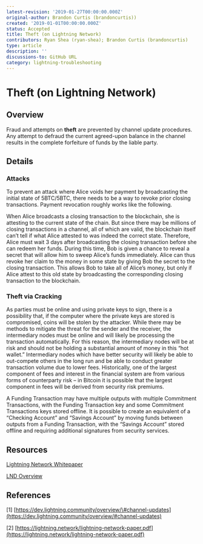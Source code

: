```yaml
---
latest-revision: '2019-01-27T00:00:00.000Z'
original-author: Brandon Curtis (brandoncurtis))
created: '2019-01-01T00:00:00.000Z'
status: Accepted
title: Theft (on Lightning Network)
contributors: Ryan Shea (ryan-shea); Brandon Curtis (brandoncurtis)
type: article
description: ''
discussions-to: GitHub URL
category: lightning-troubleshooting
---
```


# Theft \(on Lightning Network\)

## Overview

Fraud and attempts on **theft** are prevented by channel update procedures. Any attempt to defraud the current agreed-upon balance in the channel results in the complete forfeiture of funds by the liable party.

## Details

### Attacks

To prevent an attack where Alice voids her payment by broadcasting the initial state of 5BTC/5BTC, there needs to be a way to revoke prior closing transactions. Payment revocation roughly works like the following.

When Alice broadcasts a closing transaction to the blockchain, she is attesting to the current state of the chain. But since there may be millions of closing transactions in a channel, all of which are valid, the blockchain itself can’t tell if what Alice attested to was indeed the correct state. Therefore, Alice must wait 3 days after broadcasting the closing transaction before she can redeem her funds. During this time, Bob is given a chance to reveal a secret that will allow him to sweep Alice’s funds immediately. Alice can thus revoke her claim to the money in some state by giving Bob the secret to the closing transaction. This allows Bob to take all of Alice’s money, but only if Alice attest to this old state by broadcasting the corresponding closing transaction to the blockchain.

### Theft via Cracking

As parties must be online and using private keys to sign, there is a possibility that, if the computer where the private keys are stored is compromised, coins will be stolen by the attacker. While there may be methods to mitigate the threat for the sender and the receiver, the intermediary nodes must be online and will likely be processing the transaction automatically. For this reason, the intermediary nodes will be at risk and should not be holding a substantial amount of money in this “hot wallet.” Intermediary nodes which have better security will likely be able to out-compete others in the long run and be able to conduct greater transaction volume due to lower fees. Historically, one of the largest component of fees and interest in the financial system are from various forms of counterparty risk – in Bitcoin it is possible that the largest component in fees will be derived from security risk premiums.

A Funding Transaction may have multiple outputs with multiple Commitment Transactions, with the Funding Transaction key and some Commitment Transactions keys stored offline. It is possible to create an equivalent of a “Checking Account” and “Savings Account” by moving funds between outputs from a Funding Transaction, with the “Savings Account” stored offline and requiring additional signatures from security services.

## Resources

[Lightning Network Whitepaper](https://lightning.network/lightning-network-paper.pdf)

[LND Overview](https://dev.lightning.community/overview/)

## References

\[1\] [https://dev.lightning.community/overview/\#channel-updates](https://dev.lightning.community/overview/#channel-updates)

\[2\] [https://lightning.network/lightning-network-paper.pdf](https://lightning.network/lightning-network-paper.pdf)

